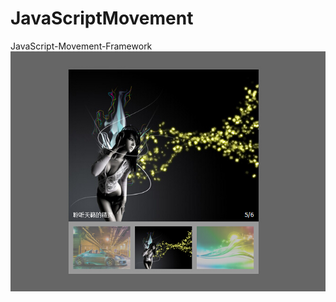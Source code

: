 # JavaScriptMovement
JavaScript-Movement-Framework
![](https://github.com/changjianqiu/JavaScriptMovement/raw/master/images/readme.jpg)

